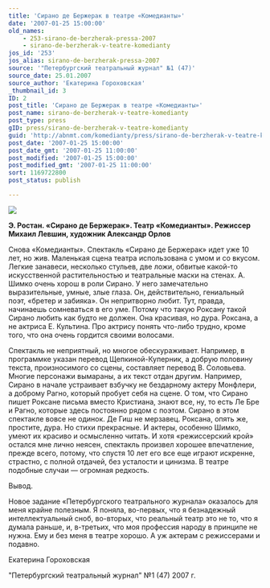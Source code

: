 ```yaml
---
title: 'Сирано де Бержерак в театре «Комедианты»'
date: '2007-01-25 15:00:00'
old_names:
    - 253-sirano-de-berzherak-pressa-2007
    - sirano-de-berzherak-v-teatre-komedianty
jos_id: '253'
jos_alias: sirano-de-berzherak-pressa-2007
source: '"Петербургский театральный журнал" №1 (47)'
source_date: 25.01.2007
source_author: 'Екатерина Гороховская'
_thumbnail_id: 3
ID: 2
post_title: 'Сирано де Бержерак в театре «Комедианты»'
post_name: sirano-de-berzherak-v-teatre-komedianty
post_type: press
gID: press/sirano-de-berzherak-v-teatre-komedianty
guid: 'http://abnmt.com/komedianty/press/sirano-de-berzherak-v-teatre-komedianty'
post_date: '2007-01-25 15:00:00'
post_date_gmt: '2007-01-25 11:00:00'
post_modified: '2007-01-25 15:00:00'
post_modified_gmt: '2007-01-25 11:00:00'
sort: 1169722800
post_status: publish

---
```


![](image-01.jpg)


**Э. Ростан. «Сирано де Бержерак». Театр «Комедианты». Режиссер Михаил Левшин, художник Александр Орлов**


Снова «Комедианты». Спектакль «Сирано де Бержерак» идет уже 10 лет, но жив. Маленькая сцена театра использована с умом и со вкусом. Легкие занавеси, несколько стульев, две ложи, обвитые какой-то искусственной растительностью и театральные маски на стенах. А. Шимко очень хорош в роли Сирано. У него замечательно выразительные, умные, злые глаза. Он, действительно, гениальный поэт, «бретер и забияка». Он непритворно любит. Тут, правда, начинаешь сомневаться в его уме. Потому что такую Роксану такой Сирано любить как будто не должен. Она красивая, но дура. Роксана, а не актриса Е. Культина. Про актрису понять что-либо трудно, кроме того, что она очень гордится своими волосами.


Спектакль не неприятный, но многое обескураживает. Например, в программке указан перевод Щепкиной-Куперник, а добрую половину текста, произносимого со сцены, составляет перевод В. Соловьева. Многие персонажи вымараны, а их текст отдан другим. Например, Сирано в начале устраивает взбучку не бездарному актеру Монфлери, а доброму Рагно, который пробует себя на сцене. О том, что Сирано пишет Роксане письма вместо Кристиана, знают все, ну, то есть Ле Бре и Рагно, которые здесь постоянно рядом с поэтом. Сирано в этом спектакле вовсе не одинок. Де Гиш не мерзавец. Роксана, опять же, простите, дура. Но стихи прекрасные. И актеры, особенно Шимко, умеют их красиво и осмысленно читать. И хотя «режиссерский крой» остался мне лично неясен, спектакль произвел хорошее впечатление, прежде всего, потому, что спустя 10 лет его все еще играют искренне, страстно, с полной отдачей, без усталости и цинизма. В театре подобные случаи — огромная редкость.


Вывод.


Новое задание «Петербургского театрального журнала» оказалось для меня крайне полезным. Я поняла, во-первых, что я безнадежный интеллектуальный сноб, во-вторых, что реальный театр это не то, что я думала раньше, и, в-третьих, что моя профессия народу в принципе не нужна. Ему и без меня в театре хорошо. А уж актерам с режиссерами и подавно.


Екатерина Гороховская


"Петербургский театральный журнал" №1 (47) 2007 г.